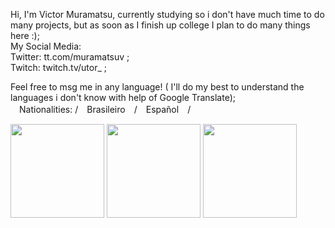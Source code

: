 Hi, I'm Victor Muramatsu, currently studying so i don't have much time to do many projects, but as soon as I finish up college I plan to do many things here :);
   <br>My Social Media: 
<br>Twitter: tt.com/muramatsuv ;
<br>Twitch: twitch.tv/utor_ ;

Feel free to msg me in any language! ( I'll do my best to understand the languages i don't know with help of Google Translate);
<br>　Nationalities: /　Brasileiro　/　Español　/

<div>
   <img height=150px src="https://github-readme-stats.vercel.app/api?username=Utor220&show_icons=true&theme=tokyonight">
   <img height=150px src="https://github-readme-stats.vercel.app/api/top-langs/?username=Utor220&theme=tokyonight&layout=compact&exclude_repo=Loja,Cliente">
   <img height=150px src="https://github-readme-stats.vercel.app/api/wakatime?username=Utor">
</div>
